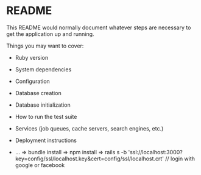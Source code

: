 # README

This README would normally document whatever steps are necessary to get the
application up and running.

Things you may want to cover:

* Ruby version

* System dependencies

* Configuration

* Database creation

* Database initialization

* How to run the test suite

* Services (job queues, cache servers, search engines, etc.)

* Deployment instructions

* ...
=> bundle install 
=> npm install
=> rails s -b 'ssl://localhost:3000?key=config/ssl/localhost.key&cert=config/ssl/localhost.crt'
// login with google or facebook 
